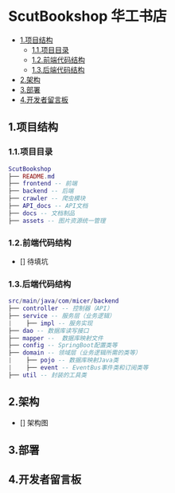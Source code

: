# ScutBookshop 华工书店

- [1.项目结构](#1项目结构)
  - [1.1.项目目录](#11项目目录)
  - [1.2.前端代码结构](#12前端代码结构)
  - [1.3.后端代码结构](#13后端代码结构)
- [2.架构](#2架构)
- [3.部署](#3部署)
- [4.开发者留言板](#4开发者留言板)

## 1.项目结构

### 1.1.项目目录

```lua
ScutBookshop
├── README.md
├── frontend -- 前端
├── backend -- 后端
├── crawler -- 爬虫模块
├── API_docs -- API文档
├── docs -- 文档制品
├── assets -- 图片资源统一管理
```

### 1.2.前端代码结构
- []  待填坑

### 1.3.后端代码结构

```lua
src/main/java/com/micer/backend
├── controller -- 控制器（API）
├── service -- 服务层（业务逻辑）
|    ├── impl -- 服务实现
├── dao -- 数据库读写接口
├── mapper --  数据库映射文件
├── config -- SpringBoot配置类等
├── domain -- 领域层（业务逻辑所需的类等）
|    ├── pojo -- 数据库映射Java类
|    ├── event -- EventBus事件类和订阅类等
├── util -- 封装的工具类
```


## 2.架构
- []  架构图


## 3.部署



## 4.开发者留言板






